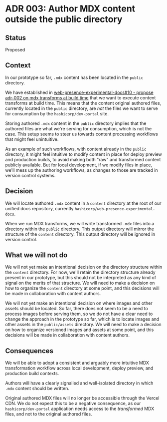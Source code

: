 # ADR 003: Author MDX content outside the public directory

## Status

Proposed

## Context

In our prototype so far, `.mdx` content has been located in the `public` directory.

We have established in [web-presence-experimental-docs#10 - propose adr-002 on mdx transforms at build time](https://github.com/hashicorp/web-presence-experimental-docs/pull/10) that we want to execute content transforms at build time. This means that the content original authored files, currently located in the `public` directory, are _not_ the files we want to serve for consumption by the `hashicorp/dev-portal` site.

Storing authored `.mdx` content in the `public` directory implies that the authored files are what we're serving for consumption, which is not the case. This setup seems to steer us towards content processing workflows that might feel unintuitive.

As an example of such workflows, with content already in the `public` directory, it might feel intuitive to modify content in place for deploy preview and production builds, to avoid making both "raw" and transformed content publicly available. But for local development, if we modify files in place, we'll mess up the authoring workflows, as changes to those are tracked in version control systems.

## Decision

We will locate authored `.mdx` content in a `content` directory at the root of our unified docs repository, currently `hashicorp/web-presence-experimental-docs`.

When we run MDX transforms, we will write transformed `.mdx` files into a directory within the `public` directory. This output directory will mirror the structure of the `content` directory. This output directory will be ignored in version control.

## What we will not do

We will not yet make an intentional decision on the directory structure within the `content` directory. For now, we'll retain the directory structure already present in our prototype, but this should not be interpreted as any kind of signal on the merits of that structure. We will need to make a decision on how to organize the `content` directory at some point, and this decisions will be made in collaboration with content authors.

We will not yet make an intentional decision on where images and other assets should be located. So far, there does not seem to be a need to process images before serving them, so we do not have a clear need to change the approach in the prototype so far, which is to locate images and other assets in the `public/assets` directory. We will need to make a decision on how to organize versioned images and assets at some point, and this decisions will be made in collaboration with content authors.

## Consequences

We will be able to adopt a consistent and arguably more intuitive MDX transformation workflow across local development, deploy preview, and production build contexts.

Authors will have a clearly signalled and well-isolated directory in which `.mdx` content should be written.

Original authored MDX files will no longer be accessible through the Vercel CDN. We do not expect this to be a negative consequence, as our `hashicorp/dev-portal` application needs access to the _transformed_ MDX files, and not to the original authored files.
